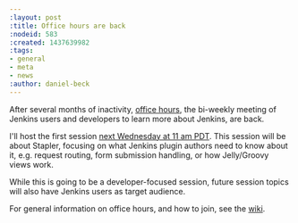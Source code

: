```yaml
---
:layout: post
:title: Office hours are back
:nodeid: 583
:created: 1437639982
:tags:
- general
- meta
- news
:author: daniel-beck
---
```

After several months of inactivity, [office hours](https://wiki.jenkins.io/display/JENKINS/Office+Hours), the bi-weekly meeting of Jenkins users and developers to learn more about Jenkins, are back.

I'll host the first session [next Wednesday at 11 am PDT](https://www.timeanddate.com/worldclock/fixedtime.html?msg=Jenkins+Office+Hours&iso=20150729T11&p1=283&ah=1). This session will be about Stapler, focusing on what Jenkins plugin authors need to know about it, e.g. request routing, form submission handling, or how Jelly/Groovy views work.

While this is going to be a developer-focused session, future session topics will also have Jenkins users as target audience.

For general information on office hours, and how to join, see the [wiki](https://wiki.jenkins.io/display/JENKINS/Office+Hours).
